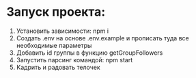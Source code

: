 # Запуск проекта:

1. Установить зависимости: npm i
2. Создать .env на основе .env.example и прописать туда все необходимые параметры
3. Добавить id группы в функцию getGroupFollowers
4. Запустить парсинг командой: npm start
5. Кадрить и радовать телочек
